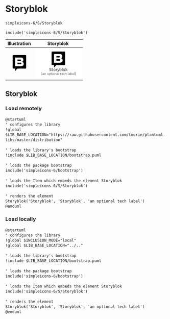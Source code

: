 # Storyblok


```text
simpleicons-6/S/Storyblok
```

```text
include('simpleicons-6/S/Storyblok')
```



| Illustration | Storyblok |
| :---: | :---: |
| ![illustration for Illustration](../../simpleicons-6/S/Storyblok.png) | ![illustration for Storyblok](../../simpleicons-6/S/Storyblok.Local.png) |




## Storyblok

### Load remotely
```plantuml
@startuml
' configures the library
!global $LIB_BASE_LOCATION="https://raw.githubusercontent.com/tmorin/plantuml-libs/master/distribution"

' loads the library's bootstrap
!include $LIB_BASE_LOCATION/bootstrap.puml

' loads the package bootstrap
include('simpleicons-6/bootstrap')

' loads the Item which embeds the element Storyblok
include('simpleicons-6/S/Storyblok')

' renders the element
Storyblok('Storyblok', 'Storyblok', 'an optional tech label')
@enduml
```

### Load locally
```plantuml
@startuml
' configures the library
!global $INCLUSION_MODE="local"
!global $LIB_BASE_LOCATION="../.."

' loads the library's bootstrap
!include $LIB_BASE_LOCATION/bootstrap.puml

' loads the package bootstrap
include('simpleicons-6/bootstrap')

' loads the Item which embeds the element Storyblok
include('simpleicons-6/S/Storyblok')

' renders the element
Storyblok('Storyblok', 'Storyblok', 'an optional tech label')
@enduml
```

